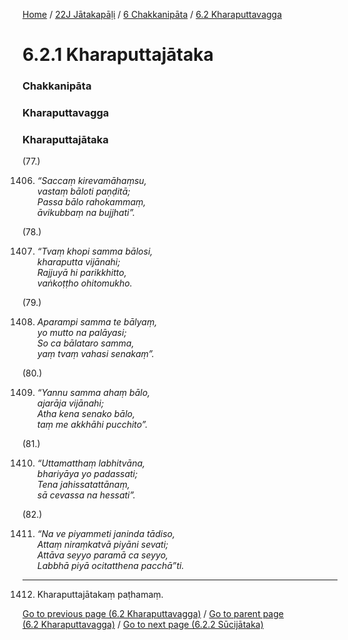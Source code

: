 
[Home](/) / [22J Jātakapāḷi](/tipitaka/22J.md) / [6 Chakkanipāta](/tipitaka/22J/6.md) / [6.2 Kharaputtavagga](/tipitaka/22J/6/6.2.md)

# 6.2.1 Kharaputtajātaka

### Chakkanipāta

### Kharaputtavagga

### Kharaputtajātaka

(77.)

1406. _“Saccaṃ kirevamāhaṃsu,_  
_vastaṃ bāloti paṇḍitā;_  
_Passa bālo rahokammaṃ,_  
_āvikubbaṃ na bujjhati”._  


(78.)

1407. _“Tvaṃ khopi samma bālosi,_  
_kharaputta vijānahi;_  
_Rajjuyā hi parikkhitto,_  
_vaṅkoṭṭho ohitomukho._  


(79.)

1408. _Aparampi samma te bālyaṃ,_  
_yo mutto na palāyasi;_  
_So ca bālataro samma,_  
_yaṃ tvaṃ vahasi senakaṃ”._  


(80.)

1409. _“Yannu samma ahaṃ bālo,_  
_ajarāja vijānahi;_  
_Atha kena senako bālo,_  
_taṃ me akkhāhi pucchito”._  


(81.)

1410. _“Uttamatthaṃ labhitvāna,_  
_bhariyāya yo padassati;_  
_Tena jahissatattānaṃ,_  
_sā cevassa na hessati”._  


(82.)

1411. _“Na ve piyammeti janinda tādiso,_  
_Attaṃ niraṃkatvā piyāni sevati;_  
_Attāva seyyo paramā ca seyyo,_  
_Labbhā piyā ocitatthena pacchā”ti._  


---

1412. Kharaputtajātakaṃ paṭhamaṃ.



[Go to previous page (6.2 Kharaputtavagga)](/tipitaka/22J/6/6.2.md) / [Go to parent page (6.2 Kharaputtavagga)](/tipitaka/22J/6/6.2.md) / [Go to next page (6.2.2 Sūcijātaka)](/tipitaka/22J/6/6.2/6.2.2.md)



